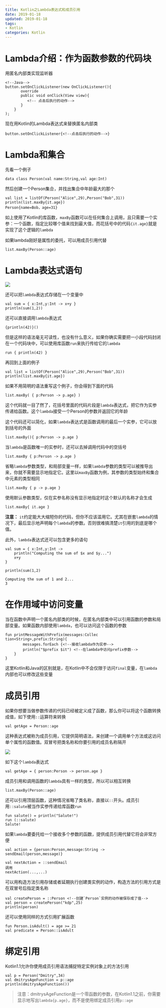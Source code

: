 ```yaml
---
title: Kotlin之Lambda表达式和成员引用
date: 2019-01-18
updated: 2019-01-18
tags:
- Kotlin
categories: Kotlin
---
```



# Lambda介绍：作为函数参数的代码块
用匿名内部类实现监听器

    <!--Java-->
    button.setOnClickListener(new OnClickListener(){
           override
           public void onClick(View view){
              <!-- 点击后执行的动作-->
           }
        }
    );

现在用Kotlin的Lambda表达式来替换匿名内部类

    button.setOnClickListener{<!--点击后执行的动作-->}
    
# Lambda和集合
先看一个例子

    data class Person(val name:String,val age:Int)

然后创建一个Person集合，并找出集合中年龄最大的那个

    val list = listOf(Person("Alice",29),Person("Bob",31))
    println(list.maxBy{it.age})
    Person{name=Bob，age=31}
如上使用了Kotlin的库函数，`maxBy`函数可以在任何集合上调用，且只需要一个实参：一个函数，指定比较哪个值来找到最大值，而花括号中的代码`{it.age}`就是实现了这个逻辑的`lambda`

如果lambda刚好是属性的委托，可以用成员引用代替

    list.maxBy(Person::age)
    
# Lambda表达式语句

![](https://upload-images.jianshu.io/upload_images/2349677-829577c94c89a493.png?imageMogr2/auto-orient/strip%7CimageView2/2/w/500)

还可以把`lambda`表达式存储在一个变量中

    val sum = { x:Int,y:Int -> x+y }
    println(sum(1,2))
    
还可以直接调用`lambda`表达式

    {println(42)}()
    
但是这样的语法毫无可读性，也没有什么意义，如果你确实需要把一小段代码封闭在一个代码块中，可以使用库函数`run`来执行传给它的`lambda`

    run { println(42) }
    
    
再回到上面的例子

    val list = listOf(Person("Alice",29),Person("Bob",31))
    println(list.maxBy{it.age})
    
如果不用简明的语法重写这个例子，你会得到下面的代码

    list.maxBy( { p:Person -> p.age} )
这个代码就一目了然了，花括号里面的代码片段是`lambda`表达式，把它作为实参传递给函数。这个`lambda`接受一个Person的参数并返回它的年龄

这个代码还可以简化，如果`lambda`表达式是函数调用的最后一个实参，它可以放到括号的外面

    list.maxBy(){ p:Person -> p.age }

当`lambda`是函数唯一的实参时，还可以去掉调用代码中的空括号

    list.maxBy { p:Person -> p.age }
    
    
省略`lambda`参数类型，和局部变量一样，如果`lambda`参数的类型可以被推导出来，你就不需要显示地指定它。这里以`maxBy`函数为例，其参数的类型始终和集合中元素的类型相同

    list.maxBy { p -> p.age }
    
使用默认参数类型，仅在实参名称没有显示地指定时这个默认的名称才会生成

    list.maxBy{ it.age }
**注意：** `it`约定能大大缩短你的代码，但你不应该滥用它。尤其在嵌套`lambda`的情况下，最后显示地声明每个`lambda`的参数。否则很难搞清楚`it`引用的到底是哪个值。

此外，`lambda`表达式还可以包含更多的语句

    val sum = { x:Int,y:Int -> 
        println("Computing the sum of $x and $y...")
        x+y
    }
    
    println(sum(1,2)

    Computing the sum of 1 and 2...
    3

# 在作用域中访问变量

当在函数中声明一个匿名内部类的时候，在匿名内部类中可以引用函数的参数和局部变量。如果函数内部使用`lambda`，也可以访问这个函数的参数

    fun printMessageWithPrefix(messages:Collec    tion<String>,prefix:String){
            messages.forEach {<!--接收lambda作为实参-->
            println("$prefix $it") <!--在lambda中访问prefix参数-->
        }
    }

这里Kotlin和Java的区别就是，在Kotlin中不会仅限于访问`final`变量，在`lambda`内部也可以修改这些变量

# 成员引用

如果你想要当做参数传递的代码已经被定义成了函数，那么你可以将这个函数转换成值，如下使用`::`运算符来转换

    val getAge = Person::age
这种表达式被称为成员引用，它提供简明语法，来创建一个调用单个方法或这访问单个属性的函数值。双冒号把类名称和你要引用的成员名称隔开

    
![](https://upload-images.jianshu.io/upload_images/2349677-d33319b76370bf2f.png?imageMogr2/auto-orient/strip%7CimageView2/2/w/1240)

如下这个`lambda`表达式

    val getAge = { person:Person -> person.age }
    
成员引用和调用函数的`lambda`具有一样的类型，所以可以相互转换

    list.maxBy(Person::age)
    
还可以引用顶层函数，这种情况省略了类名称，直接以`::`开头。成员引用`::salute`被当作实参传递给库函数`run`

    fun salute() = println("Salute!")
    run (::salute)
    Salute!
    
如果`lambda`要委托给一个接收多个参数的函数，提供成员引用代替它将会非常方便

    val action = {person:Person,message:String -> sendEmail(person,message)}
    
    val nextAction = ::sendEmail
    调用
    nextAction(...,...)
    

可以用构造方法引用存储或者延期执行创建类实例的动作，构造方法的引用方式是在双冒号后指定类名称

    val createPerson = ::Person <!--创建`Person`实例的动作被保存成了值-->
    val person = createPerson("kdp",25)
    println(person)

还可以使用同样的方式引用扩展函数

    fun Person.isAdult() = age >= 21
    val predicate = Person::isAdult
    
# 绑定引用

Kotlin1.1允许你使用成员引用语法捕捉特定实例对象上的方法引用

    val p = Person("Dmitry",34)
    val dmitrysAgeFunction = p::age
    println(dmitrysAgeFunction())

> 注意：dmitrysAgeFunction是一个零函数的参数，在Kotlin1.1之前，你需要显示地写出`lambda{p.age}`，而不是使用绑定成员引用`p::age`
